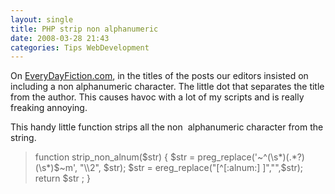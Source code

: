 ```yaml
---
layout: single
title: PHP strip non alphanumeric
date: 2008-03-28 21:43
categories: Tips WebDevelopment
---
```

On <a href="http://www.everydayfiction.com/">EveryDayFiction.com</a>, in the titles of the posts our editors insisted on including a non alphanumeric character.
The little dot that separates the title from the author. This causes havoc with a lot of my scripts and is really freaking annoying.

This handy little function strips all the non  alphanumeric character from the string.
<blockquote>function strip_non_alnum($str) {
$str = preg_replace('~^(\s*)(.*?)(\s*)$~m', "\\2", $str);
$str = ereg_replace("[^[:alnum:] ]","",$str);
return $str ;
}</blockquote>
